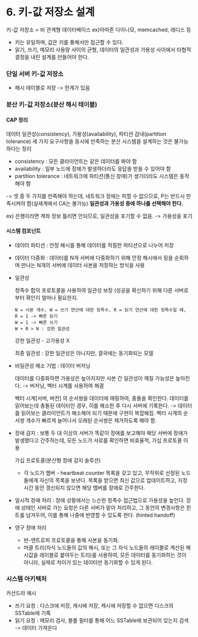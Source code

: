 # 6. 키-값 저장소 설계
키-값 저장소 = 비 관계형 데이터베이스 ex)아마존 다이나모, memcached, 레디스 등

- 키는 유일하며, 값은 키를 통해서만 접근할 수 있다. 
- 읽기, 쓰기, 메모리 사용량 사이의 균형, 데이터의 일관성과 가용성 사이에서 타협적 결정을 내린 설계를 만들어야 한다. 

### 단일 서버 키-값 저장소
- 해시 테이블로 저장 -> 한계가 있음

### 분산 키-값 저장소(분산 해시 테이블)

#### CAP 정리
데이터 일관성(consistency), 가용성(availability), 파티션 감내(partition 
tolerance) 세 가지 요구사항을 동시에 만족하는 분산 시스템을 설계하는 것은 불가능하다는 정리

- consistency : 모든 클라이언트는 같은 데이터를 봐야 함
- availability : 일부 노드에 장애가 발생하더라도 응답을 받을 수 있어야 함
- partition tolerance : 네트워크에 파티션(통신 장애)가 생기더라도 시스템은 동작해야 함

-> 셋 중 두 가지를 만족해야 하는데, 네트워크 장애는 피할 수 없으므로, P는 반드시 만족시켜야 함(실세계에서 CA는 불가능) **일관성과 가용성 중에 하나를 선택해야 한다.**

ex) 은행이라면 계좌 정보 틀리면 안되므로, 일관성을 포기할 수 없음. -> 가용성을 포기

#### 시스템 컴포넌트
- 데이터 파티션 : 안정 해시를 통해 데이터를 적절한 파티션으로 나누어 저장

- 데이터 다중화 : 데이터를 N개 서버에 다중화하기 위해 안정 해시에서 링을 순회하며 만나는 N개의 서버에 데이터 사본을 저장하는 방식을 사용
- 일관성 

    정족수 합의 프로토콜을 사용하여 일관성 보장 (성공을 확신하기 위해 다른 서버로부터 확인이 얼마나 필요한지.
    ```
    N = 사본 개수, W = 쓰기 연산에 대한 정족수, R = 읽기 연산에 대한 정족수일 때,
    R = 1 -> 빠른 읽기
    W = 1 -> 빠른 쓰기
    W + R > N : 강한 일관성 
    ```
    강한 일관성 - 고가용성 X

    최종 일관성 : 강한 일관성은 아니지만, 결국에는 동기화되는 모델

- 비일관성 해소 기법 : 데이터 버저닝
    
    데이터를 다중화하면 가용성은 높아지지만 사본 간 일관성이 깨질 가능성은 높아진다. -> 버저닝, 벡터 시계를 사용하여 해결
    
    벡터 시계[서버, 버전] 의 순서쌍을 데이터에 매핑하여, 충돌을 확인한다. 
    데이터를 읽어보는데 충돌된 데이터인 경우, 이를 해소한 후 다시 서버에 기록한다. 
    -> 데이터를 읽어보는 클라이언트가 해소해야 되기 때문에 구현이 복잡해짐. 벡터 시계의 순서쌍 개수가 빠르게 늘어나서 오래된 순서쌍은 제거하도록 해야 함. 

- 장애 감지 : 보통 두 대 이상의 서버가 똑같이 장애를 보고해야 해당 서버에 장애가 발생했다고 간주하는데, 모든 노드가 서로를 확인하면 비효율적, 가십 프로토콜 이용

    가십 프로토콜(분산형 장애 감지 솔루션)
    - 각 노드가 멤버 - heartbeat counter 목록을 갖고 있고, 무작위로 선정된 노드들에게 자신의 목록을 보낸다. 목록을 받으면 최신 값으로 업데이트하고, 지정 시간 동안 갱신되지 않으면 해당 멤버를 장애로 간주한다. 

- 일시적 장애 처리 : 장애 상황에서는 느슨한 정족수 접근법으로 가용성을 높인다. 장애 상태인 서버로 가는 요청은 다른 서버가 맡아 처리하고, 그 동안의 변경사항은 힌트를 남겨두어, 이를 통해 나중에 반영할 수 있도록 한다. (hinted handoff)

- 영구 장애 처리 
    - 반-엔트로피 프로토콜을 통해 사본을 동기화. 
    - 머클 트리(자식 노드들의 값의 해시, 또는 그 자식 노드들의 레이블로 계산된 해시값을 레이블로 붙여두는 트리)를 사용하여, 모든 데이터를 동기화하는 것이 아니라, 실제로 차이가 있는 데이터만 동기화할 수 있게 된다. 



### 시스템 아키텍처
카산드라 예시
- 쓰기 요청 : 디스크에 저장, 캐시에 저장, 캐시에 저장할 수 없으면 디스크의 SSTable에 기록
- 읽기 요청 : 메모리 검사, 블룸 필터를 통해 어느 SSTable에 보관되어 있는지 검색 -> 데이터 가져온다

